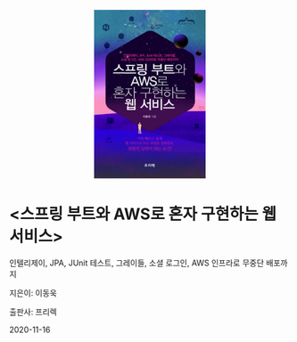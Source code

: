 <p align="center"><img src="/img.jpg" width="200"></p>

# <스프링 부트와 AWS로 혼자 구현하는 웹 서비스>
인텔리제이, JPA, JUnit 테스트, 그레이들, 소셜 로그인, AWS 인프라로 무중단 배포까지

지은이: 이동욱

출판사: 프리렉

2020-11-16
